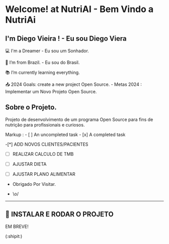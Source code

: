 # Welcome! at NutriAI - Bem Vindo a NutriAi

 

## I'm  Diego Vieira ! - Eu sou Diego Viera 

 

:computer: I'm a Dreamer - Eu sou um Sonhador.

:house_with_garden: I’m from Brazil. -  Eu sou do Brasil.

:books: I’m currently learning everything. 

:outbox_tray: 2024 Goals: create a new project Open Source. -  Metas 2024 : Implementar um Novo Projeto Open Source.

 

## Sobre o Projeto. 

Projeto de desenvolvimento de um programa Open Source para fins de nutrição para profissionais e curiosos. 


 Markup : - [ ] An uncompleted task
          - [x] A completed task

-[*] ADD NOVOS CLIENTES/PACIENTES
-[ ] REALIZAR CALCULO DE TMB
-[ ] AJUSTAR DIETA
-[ ] AJUSTAR PLANO ALIMENTAR 


- Obrigado Por Visitar.

-  \o/

----------------------------------------------------------------------------------
## 💾 INSTALAR E RODAR O PROJETO

EM BREVE!



(:shipit:)
